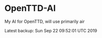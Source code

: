 # OpenTTD-AI
My AI for OpenTTD, will use primarily air

Latest backup: Sun Sep 22 09:52:01 UTC 2019
